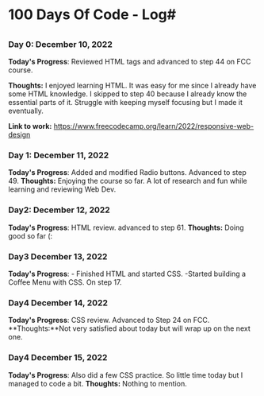 # 100 Days Of Code - Log#
###### ################## 

### Day 0: December 10, 2022
**Today's Progress**: Reviewed HTML tags and advanced to step 44 on FCC course.

**Thoughts:** I enjoyed learning HTML. It was easy for me since I already have some HTML knowledge. I skipped to step 40 because I already know the essential parts of it.
Struggle with keeping myself focusing but I made it eventually.

**Link to work:** https://www.freecodecamp.org/learn/2022/responsive-web-design


### Day 1: December 11, 2022 
**Today's Progress**: Added and modified Radio buttons. Advanced to step 49.
**Thoughts:** Enjoying the course so far. A lot of research and fun while learning and reviewing Web Dev. 

### Day2: December 12, 2022
**Today's Progress**: HTML review. advanced to step 61.
**Thoughts:** Doing good so far (:

### Day3 December 13, 2022
**Today's Progress**: - Finished HTML and started CSS. 
-Started building a Coffee Menu with CSS. On step 17.

### Day4 December 14, 2022
**Today's Progress**: CSS review. Advanced to Step 24 on FCC.
**Thoughts:**Not very satisfied about today but will wrap up on the next one.

### Day4 December 15, 2022
**Today's Progress**: Also did a few CSS practice. So little time today but I managed to code a bit.
**Thoughts:** Nothing to mention.